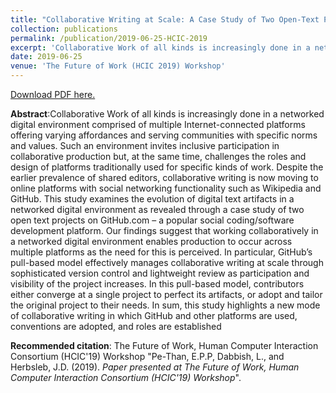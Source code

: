 ```yaml
---
title: "Collaborative Writing at Scale: A Case Study of Two Open-Text Projects Done on GitHub"
collection: publications
permalink: /publication/2019-06-25-HCIC-2019
excerpt: 'Collaborative Work of all kinds is increasingly done in a networked digital environment comprised of multiple Internet-connected platforms offering varying affordances and serving communities with specific norms and values. Such an environment invites inclusive participation in collaborative production but, at the same time, challenges the roles and design of platforms traditionally used for specific kinds of work. Despite the earlier prevalence of shared editors, collaborative writing is now moving to online platforms with social networking functionality such as Wikipedia and GitHub. This study examines the evolution of digital text artifacts in a networked digital environment as revealed through a case study of two open text projects on GitHub.com – a popular social coding/software development platform. Our findings suggest that working collaboratively in a networked digital environment enables production to occur across multiple platforms as the need for this is perceived. In particular, GitHub’s pull-based model effectively manages collaborative writing at scale through sophisticated version control and lightweight review as participation and visibility of the project increases. In this pull-based model, contributors either converge at a single project to perfect its artifacts, or adopt and tailor the original project to their needs. In sum, this study highlights a new mode of collaborative writing in which GitHub and other platforms are used, conventions are adopted, and roles are established'
date: 2019-06-25
venue: 'The Future of Work (HCIC 2019) Workshop'
---
```

[Download PDF here.](http://eipapa.github.io/files/HCIC-poster-2019.pdf)

**Abstract**:Collaborative Work of all kinds is increasingly done in a networked digital environment comprised of multiple Internet-connected platforms offering varying affordances and serving communities with specific norms and values. Such an environment invites inclusive participation in collaborative production but, at the same time, challenges the roles and design of platforms traditionally used for specific kinds of work. Despite the earlier prevalence of shared editors, collaborative writing is now moving to online platforms with social networking functionality such as Wikipedia and GitHub. This study examines the evolution of digital text artifacts in a networked digital environment as revealed through a case study of two open text projects on GitHub.com – a popular social coding/software development platform. Our findings suggest that working collaboratively in a networked digital environment enables production to occur across multiple platforms as the need for this is perceived. In particular, GitHub’s pull-based model effectively manages collaborative writing at scale through sophisticated version control and lightweight review as participation and visibility of the project increases. In this pull-based model, contributors either converge at a single project to perfect its artifacts, or adopt and tailor the original project to their needs. In sum, this study highlights a new mode of collaborative writing in which GitHub and other platforms are used, conventions are adopted, and roles are established

**Recommended citation**: The Future of Work, Human Computer Interaction Consortium (HCIC'19) Workshop "Pe-Than, E.P.P, Dabbish, L., and Herbsleb, J.D. (2019). <i>Paper presented at The Future of Work, Human Computer Interaction Consortium (HCIC'19) Workshop</i>".